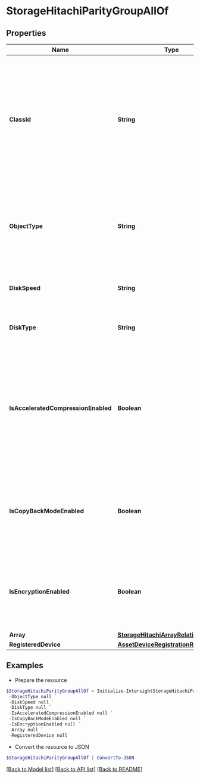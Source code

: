 # StorageHitachiParityGroupAllOf
## Properties

Name | Type | Description | Notes
------------ | ------------- | ------------- | -------------
**ClassId** | **String** | The fully-qualified name of the instantiated, concrete type. This property is used as a discriminator to identify the type of the payload when marshaling and unmarshaling data. | [default to "storage.HitachiParityGroup"]
**ObjectType** | **String** | The fully-qualified name of the instantiated, concrete type. The value should be the same as the &#39;ClassId&#39; property. | [default to "storage.HitachiParityGroup"]
**DiskSpeed** | **String** | Speed (rpm) of the disk belonging to the parity group. | [optional] [readonly] 
**DiskType** | **String** | Type of the disk belonging to the parity group. | [optional] [readonly] 
**IsAcceleratedCompressionEnabled** | **Boolean** | Value of the accelerated compression of the parity group. true, Accelerated compression for the parity group is enabled. false, Accelerated compression for the parity group is disabled. | [optional] [readonly] 
**IsCopyBackModeEnabled** | **Boolean** | Value of the copy back mode setting of the parity group. true, Copy back mode is enabled. false, Copy back mode is disabled. | [optional] [readonly] 
**IsEncryptionEnabled** | **Boolean** | Value of the encryption setting of the parity group. true, Encryption is enabled. false, Encryption is disabled. | [optional] [readonly] 
**Array** | [**StorageHitachiArrayRelationship**](StorageHitachiArrayRelationship.md) |  | [optional] 
**RegisteredDevice** | [**AssetDeviceRegistrationRelationship**](AssetDeviceRegistrationRelationship.md) |  | [optional] 

## Examples

- Prepare the resource
```powershell
$StorageHitachiParityGroupAllOf = Initialize-IntersightStorageHitachiParityGroupAllOf  -ClassId null `
 -ObjectType null `
 -DiskSpeed null `
 -DiskType null `
 -IsAcceleratedCompressionEnabled null `
 -IsCopyBackModeEnabled null `
 -IsEncryptionEnabled null `
 -Array null `
 -RegisteredDevice null
```

- Convert the resource to JSON
```powershell
$StorageHitachiParityGroupAllOf | ConvertTo-JSON
```

[[Back to Model list]](../README.md#documentation-for-models) [[Back to API list]](../README.md#documentation-for-api-endpoints) [[Back to README]](../README.md)

